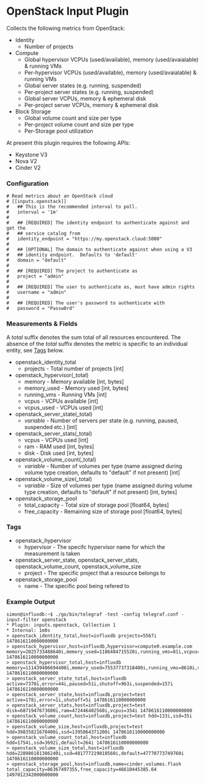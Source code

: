 # OpenStack Input Plugin

Collects the following metrics from OpenStack:

* Identity
    * Number of projects
* Compute
    * Global hypervisor VCPUs (used/available), memory (used/avaialable) & running VMs
    * Per-hypervisor VCPUs (used/available), memory (used/avaialable) & running VMs
    * Global server states (e.g. running, suspended)
    * Per-project server states (e.g. running, suspended)
    * Global server VCPUs, memory & ephemeral disk
    * Per-project server VCPUs, memory & ephemeral disk
* Block Storage
    * Global volume count and size per type
    * Per-project volume count and size per type
    * Per-Storage pool utilization

At present this plugin requires the following APIs:

* Keystone V3
* Nova V2
* Cinder V2

### Configuration

```
# Read metrics about an OpenStack cloud
# [[inputs.openstack]]
#   ## This is the recommended interval to poll.
#   interval = '1m'
#
#   ## [REQUIRED] The identity endpoint to authenticate against and get the
#   ## service catalog from
#   identity_endpoint = "https://my.openstack.cloud:5000"
#
#   ## [OPTIONAL] The domain to authenticate against when using a V3
#   ## identity endpoint.  Defaults to 'default'
#   domain = "default"
#
#   ## [REQUIRED] The project to authenticate as
#   project = "admin"
#
#   ## [REQUIRED] The user to authenticate as, must have admin rights
#   username = "admin"
#
#   ## [REQUIRED] The user's password to authenticate with
#   password = "Passw0rd"
```

### Measurements & Fields

A _total_ suffix denotes the sum total of all resources encountered.  The absence of
the _total_ suffix denotes the metric is specific to an individual entity, see [Tags](#tags)
below.

* openstack\_identity\_total
    * projects - Total number of projects [int]
* openstack\_hypervisor(\_total)
    * memory - Memory available [int, bytes]
    * memory\_used - Memory used [int, bytes]
    * running\_vms - Running VMs [int]
    * vcpus - VCPUs available [int]
    * vcpus\_used - VCPUs used [int]
* openstack\_server\_state(\_total)
    * _variable_ - Number of servers per state (e.g. running, paused, suspended etc.) [int]
* openstack\_server\_stats(\_total)
    * vcpus - VCPUs used [int]
    * ram - RAM used [int, bytes]
    * disk - Disk used [int, bytes]
* openstack\_volume\_count(\_total)
    * _variable_ - Number of volumes per type (name assigned during volume type creation, defaults to "default" if not present) [int]
* openstack\_volume\_size(\_total)
    * _variable_ - Size of volumes per type (name assigned during volume type creation, defaults to "default" if not present) [int, bytes]
* openstack\_storage\_pool
    * total\_capacity - Total size of storage pool [float64, bytes]
    * free\_capacity - Remaining size of storage pool [float64, bytes]

### Tags

* openstack\_hypervisor
    * hypervisor - The specifc hypervisor name for which the measurement is taken
* openstack\_server\_state, openstack\_server\_stats, openstack\_volume\_count, openstack\_volume\_size
    * project - The specific project that a resource belongs to
* openstack\_storage\_pool
    * name - The specific pool being refered to

### Example Output

```
simon@influxdb:~$ ./go/bin/telegraf -test -config telegraf.conf -input-filter openstack
* Plugin: inputs.openstack, Collection 1
* Internal: 1m0s
> openstack_identity_total,host=influxdb projects=5567i 1478616110000000000
> openstack_hypervisor,host=influxdb,hypervisor=compute0.example.com memory=2025733488640i,memory_used=1186484715520i,running_vms=81i,vcpus=32i,vcpus_used=104i 1478616110000000000
> openstack_hypervisor_total,host=influxdb memory=111439406694400i,memory_used=75537737318400i,running_vms=8610i,vcpus=10720i,vcpus_used=24910i 1478616110000000000
> openstack_server_state_total,host=influxdb active=7370i,error=44i,paused=51i,shutoff=963i,suspended=157i 1478616110000000000
> openstack_server_state,host=influxdb,project=test active=178i,error=1i,shutoff=5i 1478616110000000000
> openstack_server_stats,host=influxdb,project=test disk=6871947673600i,ram=472446402560i,vcpus=354i 1478616110000000000
> openstack_volume_count,host=influxdb,project=test hdd=133i,ssd=35i 1478616110000000000
> openstack_volume_size,host=influxdb,project=test hdd=39835821670400i,ssd=1395864371200i 1478616110000000000
> openstack_volume_count_total,host=influxdb hdd=1754i,ssd=3692i,default=264i 1478616110000000000
> openstack_volume_size_total,host=influxdb hdd=228986181386240i,ssd=481777219010560i,default=47770773749760i 1478616110000000000
> openstack_storage_pool,host=influxdb,name=cinder.volumes.flash total_capacity=86367497355,free_capacity=46610445385.64 1497012342000000000
```
